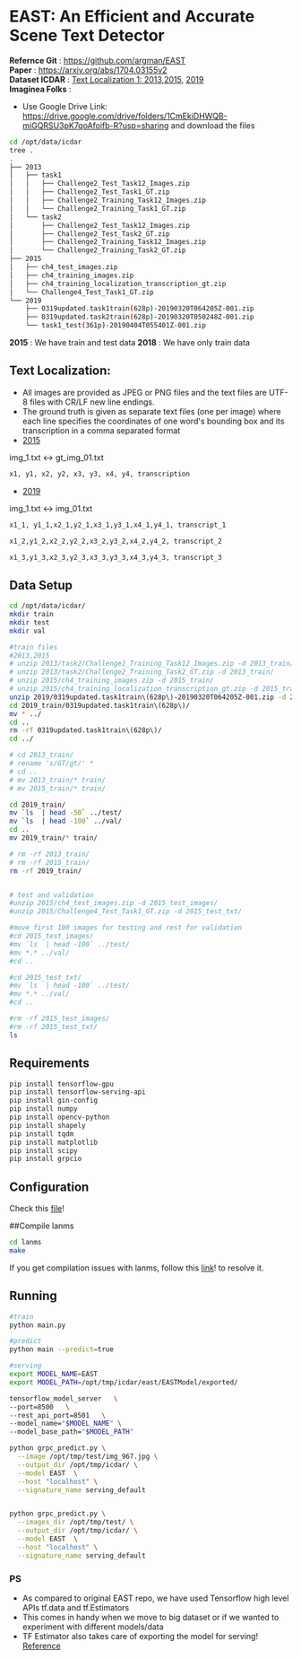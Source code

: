 # EAST: An Efficient and Accurate Scene Text Detector

**Refernce Git** : https://github.com/argman/EAST  
**Paper** : https://arxiv.org/abs/1704.03155v2   
**Dataset ICDAR** : [Text Localization 1: 2013](http://rrc.cvc.uab.es/?ch=2&com=downloads),[2015](http://rrc.cvc.uab.es/?ch=4&com=introduction), [2019](http://rrc.cvc.uab.es/?ch=13)  
**Imaginea Folks** :   

- Use Google Drive Link: https://drive.google.com/drive/folders/1CmEkiDHWQB-miGQRSU3pK7qoAfoifb-R?usp=sharing and download the  files

```sh
cd /opt/data/icdar
tree .
.
├── 2013
│   ├── task1
│   │   ├── Challenge2_Test_Task12_Images.zip
│   │   ├── Challenge2_Test_Task1_GT.zip
│   │   ├── Challenge2_Training_Task12_Images.zip
│   │   └── Challenge2_Training_Task1_GT.zip
│   └── task2
│       ├── Challenge2_Test_Task12_Images.zip
│       ├── Challenge2_Test_Task2_GT.zip
│       ├── Challenge2_Training_Task12_Images.zip
│       └── Challenge2_Training_Task2_GT.zip
├── 2015
│   ├── ch4_test_images.zip
│   ├── ch4_training_images.zip
│   ├── ch4_training_localization_transcription_gt.zip
│   └── Challenge4_Test_Task1_GT.zip
└── 2019
    ├── 0319updated.task1train(628p)-20190320T064205Z-001.zip
    ├── 0319updated.task2train(628p)-20190320T050248Z-001.zip
    └── task1_test(361p)-20190404T055401Z-001.zip
```

**2015** : We have train and test data
**2018** : We have only train data

## Text Localization:
- All images are provided as JPEG or PNG files and the text files are UTF-8 files with CR/LF new line endings.
- The ground truth is given as separate text files (one per image) where each line specifies the coordinates of one word's bounding box and its transcription in a comma separated format 
- [2015](http://rrc.cvc.uab.es/?ch=4&com=tasks)

img_1.txt <-> gt_img_01.txt

```sh
x1, y1, x2, y2, x3, y3, x4, y4, transcription
```

- [2019](http://rrc.cvc.uab.es/?ch=13&com=tasks)

img_1.txt <-> img_01.txt

```sh
x1_1, y1_1,x2_1,y2_1,x3_1,y3_1,x4_1,y4_1, transcript_1

x1_2,y1_2,x2_2,y2_2,x3_2,y3_2,x4_2,y4_2, transcript_2

x1_3,y1_3,x2_3,y2_3,x3_3,y3_3,x4_3,y4_3, transcript_3
```

## Data Setup

```sh
cd /opt/data/icdar/
mkdir train
mkdir test
mkdir val

#train files
#2013,2015
# unzip 2013/task2/Challenge2_Training_Task12_Images.zip -d 2013_train/
# unzip 2013/task2/Challenge2_Training_Task2_GT.zip -d 2013_train/
# unzip 2015/ch4_training_images.zip -d 2015_train/
# unzip 2015/ch4_training_localization_transcription_gt.zip -d 2015_train/
unzip 2019/0319updated.task1train\(628p\)-20190320T064205Z-001.zip -d 2019_train/
cd 2019_train/0319updated.task1train\(628p\)/
mv * ../
cd ..
rm -rf 0319updated.task1train\(628p\)/
cd ../

# cd 2013_train/
# rename 's/GT/gt/' *
# cd ..
# mv 2013_train/* train/
# mv 2015_train/* train/

cd 2019_train/
mv `ls  | head -50` ../test/
mv `ls  | head -100` ../val/
cd ..
mv 2019_train/* train/

# rm -rf 2013_train/
# rm -rf 2015_train/
rm -rf 2019_train/


# test and validation
#unzip 2015/ch4_test_images.zip -d 2015_test_images/
#unzip 2015/Challenge4_Test_Task1_GT.zip -d 2015_test_txt/

#move first 100 images for testing and rest for validation
#cd 2015_test_images/
#mv `ls  | head -100` ../test/
#mv *.* ../val/
#cd ..

#cd 2015_test_txt/
#mv `ls  | head -100` ../test/
#mv *.* ../val/
#cd ..

#rm -rf 2015_test_images/
#rm -rf 2015_test_txt/
ls
```

## Requirements

```sh
pip install tensorflow-gpu
pip install tensorflow-serving-api
pip install gin-config
pip install numpy
pip install opencv-python
pip install shapely
pip install tqdm
pip install matplotlib
pip install scipy
pip install grpcio
```

## Configuration

Check this [file](config.gin)!

##Compile lanms

```sh
cd lanms
make
```
If you get compilation issues with lanms, follow this [link](https://github.com/argman/EAST/issues/156#issuecomment-404166990)! to resolve it.

## Running

```sh
#train
python main.py

#predict
python main --predict=true

#serving
export MODEL_NAME=EAST
export MODEL_PATH=/opt/tmp/icdar/east/EASTModel/exported/

tensorflow_model_server   \
--port=8500   \
--rest_api_port=8501   \
--model_name="$MODEL_NAME" \
--model_base_path="$MODEL_PATH"

python grpc_predict.py \
  --image /opt/tmp/test/img_967.jpg \
  --output_dir /opt/tmp/icdar/ \
  --model EAST  \
  --host "localhost" \
  --signature_name serving_default


python grpc_predict.py \
  --images_dir /opt/tmp/test/ \
  --output_dir /opt/tmp/icdar/ \
  --model EAST  \
  --host "localhost" \
  --signature_name serving_default 
```

### PS

- As compared to original EAST repo, we have used Tensorflow high level APIs tf.data and tf.Estimators
- This comes in handy when we move to big dataset or if we wanted to experiment with different models/data
- TF Estimator also takes care of exporting the model for serving! [Reference](https://medium.com/@yuu.ishikawa/serving-pre-modeled-and-custom-tensorflow-estimator-with-tensorflow-serving-12833b4be421)
